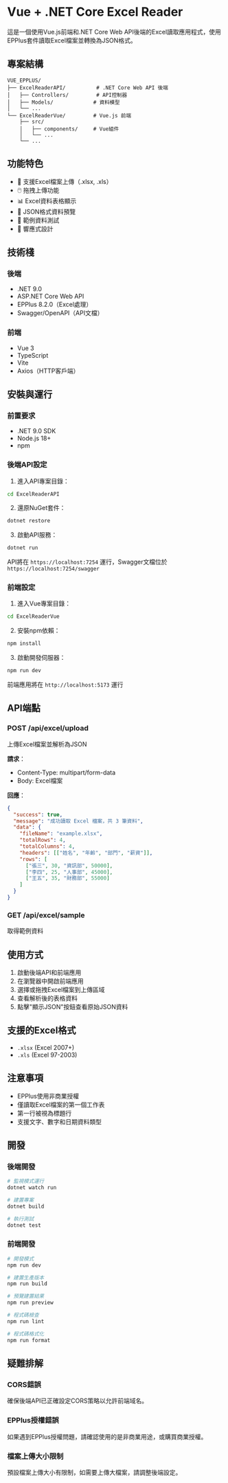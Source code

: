 # Vue + .NET Core Excel Reader

這是一個使用Vue.js前端和.NET Core Web API後端的Excel讀取應用程式，使用EPPlus套件讀取Excel檔案並轉換為JSON格式。

## 專案結構

```
VUE_EPPLUS/
├── ExcelReaderAPI/          # .NET Core Web API 後端
│   ├── Controllers/         # API控制器
│   ├── Models/             # 資料模型
│   └── ...
└── ExcelReaderVue/         # Vue.js 前端
    ├── src/
    │   ├── components/     # Vue組件
    │   └── ...
    └── ...
```

## 功能特色

- 📁 支援Excel檔案上傳（.xlsx, .xls）
- 🖱️ 拖拽上傳功能
- 📊 Excel資料表格顯示
- 📄 JSON格式資料預覽
- 🔧 範例資料測試
- 📱 響應式設計

## 技術棧

### 後端
- .NET 9.0
- ASP.NET Core Web API
- EPPlus 8.2.0（Excel處理）
- Swagger/OpenAPI（API文檔）

### 前端
- Vue 3
- TypeScript
- Vite
- Axios（HTTP客戶端）

## 安裝與運行

### 前置要求
- .NET 9.0 SDK
- Node.js 18+
- npm

### 後端API設定

1. 進入API專案目錄：
```bash
cd ExcelReaderAPI
```

2. 還原NuGet套件：
```bash
dotnet restore
```

3. 啟動API服務：
```bash
dotnet run
```

API將在 `https://localhost:7254` 運行，Swagger文檔位於 `https://localhost:7254/swagger`

### 前端設定

1. 進入Vue專案目錄：
```bash
cd ExcelReaderVue
```

2. 安裝npm依賴：
```bash
npm install
```

3. 啟動開發伺服器：
```bash
npm run dev
```

前端應用將在 `http://localhost:5173` 運行

## API端點

### POST /api/excel/upload
上傳Excel檔案並解析為JSON

**請求**：
- Content-Type: multipart/form-data
- Body: Excel檔案

**回應**：
```json
{
  "success": true,
  "message": "成功讀取 Excel 檔案，共 3 筆資料",
  "data": {
    "fileName": "example.xlsx",
    "totalRows": 4,
    "totalColumns": 4,
    "headers": [["姓名", "年齡", "部門", "薪資"]],
    "rows": [
      ["張三", 30, "資訊部", 50000],
      ["李四", 25, "人事部", 45000],
      ["王五", 35, "財務部", 55000]
    ]
  }
}
```

### GET /api/excel/sample
取得範例資料

## 使用方式

1. 啟動後端API和前端應用
2. 在瀏覽器中開啟前端應用
3. 選擇或拖拽Excel檔案到上傳區域
4. 查看解析後的表格資料
5. 點擊"顯示JSON"按鈕查看原始JSON資料

## 支援的Excel格式

- `.xlsx` (Excel 2007+)
- `.xls` (Excel 97-2003)

## 注意事項

- EPPlus使用非商業授權
- 僅讀取Excel檔案的第一個工作表
- 第一行被視為標題行
- 支援文字、數字和日期資料類型

## 開發

### 後端開發
```bash
# 監視模式運行
dotnet watch run

# 建置專案
dotnet build

# 執行測試
dotnet test
```

### 前端開發
```bash
# 開發模式
npm run dev

# 建置生產版本
npm run build

# 預覽建置結果
npm run preview

# 程式碼檢查
npm run lint

# 程式碼格式化
npm run format
```

## 疑難排解

### CORS錯誤
確保後端API已正確設定CORS策略以允許前端域名。

### EPPlus授權錯誤
如果遇到EPPlus授權問題，請確認使用的是非商業用途，或購買商業授權。

### 檔案上傳大小限制
預設檔案上傳大小有限制，如需要上傳大檔案，請調整後端設定。